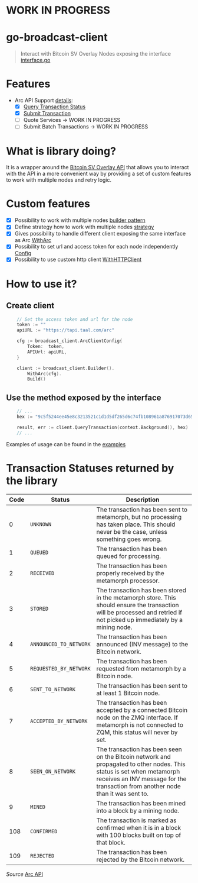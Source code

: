 # WORK IN PROGRESS

# go-broadcast-client
> Interact with Bitcoin SV Overlay Nodes exposing the interface [interface.go](https://github.com/bitcoin-sv/go-broadcast-client/blob/main/broadcast/interface.go)


# Features
- Arc API Support [details](https://github.com/bitcoin-sv/arc):
  - [x] [Query Transaction Status](https://bitcoin-sv.github.io/arc/api.html#/Arc/GET%20transaction%20status)
  - [x] [Submit Transaction](https://bitcoin-sv.github.io/arc/api.html#/Arc/POST%20transaction)
  - [ ] Quote Services -> WORK IN PROGRESS
  - [ ] Submit Batch Transactions -> WORK IN PROGRESS

# What is library doing?
It is a wrapper around the [Bitcoin SV Overlay API](https://bitcoin-sv.github.io/arc/api.html) that allows you to interact with the API in a more convenient way by providing a set of
custom features to work with multiple nodes and retry logic.

# Custom features
  - [x] Possibility to work with multiple nodes [builder pattern](https://github.com/bitcoin-sv/go-broadcast-client/blob/main/broadcast/broadcast-client/client_builder.go)
  - [x] Define strategy how to work with multiple nodes [strategy](https://github.com/bitcoin-sv/go-broadcast-client/blob/main/broadcast/internal/composite/strategy.go)
  - [x] Gives possibility to handle different client exposing the same interface as Arc [WithArc](https://github.com/bitcoin-sv/go-broadcast-client/blob/main/broadcast/broadcast-client/client_builder.go)
  - [x] Possibility to set url and access token for each node independently [Config](https://github.com/bitcoin-sv/go-broadcast-client/blob/main/broadcast/broadcast-client/arc_config.go)
  - [x] Possibility to use custom http client [WithHTTPClient](https://github.com/bitcoin-sv/go-broadcast-client/blob/main/broadcast/broadcast-client/client_builder.go#L19)

# How to use it?

## Create client
```go
    // Set the access token and url for the node
	token := ""
	apiURL := "https://tapi.taal.com/arc"

	cfg := broadcast_client.ArcClientConfig{
		Token:  token,
		APIUrl: apiURL,
	}

	client := broadcast_client.Builder().
		WithArc(cfg).
		Build()
```

## Use the method exposed by the interface
```go
    // ...
    hex := "9c5f5244ee45e8c3213521c1d1d5df265d6c74fb108961a876917073d65fef14"

    result, err := client.QueryTransaction(context.Background(), hex)
    // ...
```

Examples of usage can be found in the [examples](https://github.com/bitcoin-sv/go-broadcast-client/tree/main/examples)

# Transaction Statuses returned by the library

| Code | Status                 | Description                                                                                                                                                                                                    |
|-----|------------------------|----------------------------------------------------------------------------------------------------------------------------------------------------------------------------------------------------------------|
| 0   | `UNKNOWN`              | The transaction has been sent to metamorph, but no processing has taken place. This should never be the case, unless something goes wrong.                                                                     |
| 1   | `QUEUED`               | The transaction has been queued for processing.                                                                                                                                                                |
| 2   | `RECEIVED`             | The transaction has been properly received by the metamorph processor.                                                                                                                                         |
| 3   | `STORED`               | The transaction has been stored in the metamorph store. This should ensure the transaction will be processed and retried if not picked up immediately by a mining node.                                        |
| 4   | `ANNOUNCED_TO_NETWORK` | The transaction has been announced (INV message) to the Bitcoin network.                                                                                                                                       |
| 5   | `REQUESTED_BY_NETWORK` | The transaction has been requested from metamorph by a Bitcoin node.                                                                                                                                           |
| 6   | `SENT_TO_NETWORK`      | The transaction has been sent to at least 1 Bitcoin node.                                                                                                                                                      |
| 7   | `ACCEPTED_BY_NETWORK`  | The transaction has been accepted by a connected Bitcoin node on the ZMQ interface. If metamorph is not connected to ZQM, this status will never by set.                                                       |
| 8   | `SEEN_ON_NETWORK`      | The transaction has been seen on the Bitcoin network and propagated to other nodes. This status is set when metamorph receives an INV message for the transaction from another node than it was sent to.       |
| 9   | `MINED`                | The transaction has been mined into a block by a mining node.                                                                                                                                                  |
| 108 | `CONFIRMED`            | The transaction is marked as confirmed when it is in a block with 100 blocks built on top of that block.                                                                                                       |
| 109 | `REJECTED`             | The transaction has been rejected by the Bitcoin network.   

*Source* [Arc API](https://github.com/bitcoin-sv/arc/blob/main/README.md)
